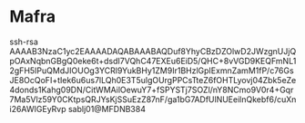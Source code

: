 # Mafra
ssh-rsa AAAAB3NzaC1yc2EAAAADAQABAAABAQDuf8YhyCBzDZOlwD2JWzgnUJjQpOAxNqbnGBgQ0eke6t+dsdI7VQhC47EXEu6EiD5/QHC+8vVGD9KEQFmNL12gFH5IPuQMdJIOUOg3YCRl9YukBHy1ZM9Ir1BHzlGpIExmnZamM1fP/c76GsJE8OcQoFI+tIek6u6us7lLQh0E3T5ulgOUrgPPCsTteZ6fOHTLyovj04Zbk5eZe4donds1Kahg09DN/CitWMAilOewuY7+fSPYSTj7SOZl/nY8NCmo9V0r4+Gqr7Ma5Vlz59Y0CKtpsQRJYsKjSSuEzZ87nF/ga1bG7ADfUlNUEeilnQkebf6/cuXni26AWIGEyRvp sablj01@MFDNB384
